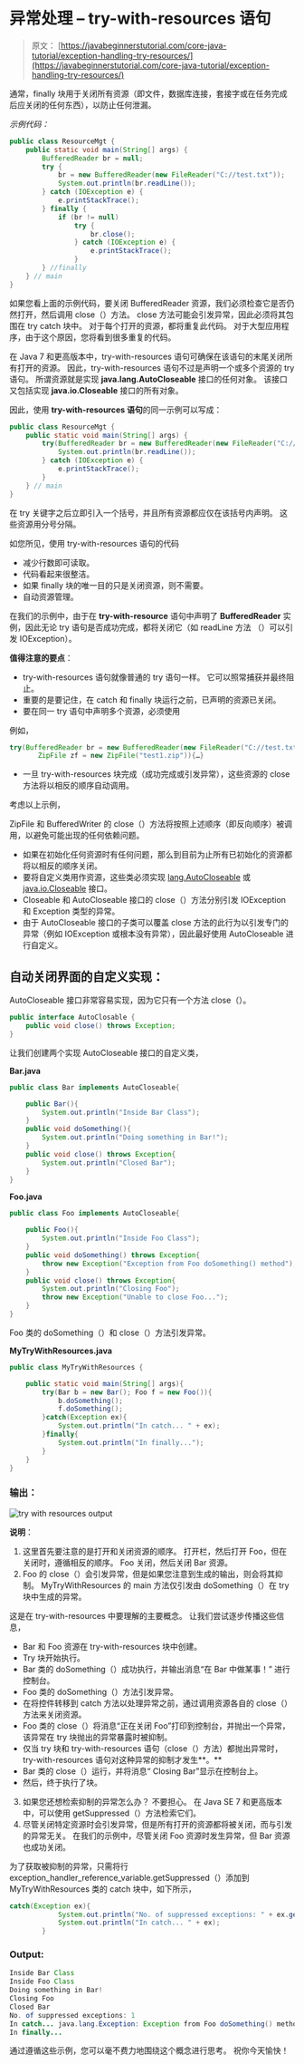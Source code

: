 # 异常处理 – try-with-resources 语句

> 原文： [https://javabeginnerstutorial.com/core-java-tutorial/exception-handling-try-resources/](https://javabeginnerstutorial.com/core-java-tutorial/exception-handling-try-resources/)

通常，finally 块用于关闭所有资源（即文件，数据库连接，套接字或在任务完成后应关闭的任何东西），以防止任何泄漏。

*示例代码：*

```java
public class ResourceMgt {
	public static void main(String[] args) {
		BufferedReader br = null;
		try {
			br = new BufferedReader(new FileReader("C://test.txt"));
			System.out.println(br.readLine());
		} catch (IOException e) {
			e.printStackTrace();
		} finally {
			if (br != null)
				try {
					br.close();
				} catch (IOException e) {
					e.printStackTrace();
				}
		} //finally
	} // main
}
```

如果您看上面的示例代码，要关闭 BufferedReader 资源，我们必须检查它是否仍然打开，然后调用 close（）方法。 close 方法可能会引发异常，因此必须将其包围在 try catch 块中。 对于每个打开的资源，都将重复此代码。 对于大型应用程序，由于这个原因，您将看到很多重复的代码。

在 Java 7 和更高版本中，try-with-resources 语句可确保在该语句的末尾关闭所有打开的资源。 因此，try-with-resources 语句不过是声明一个或多个资源的 try 语句。 所谓资源就是实现 **java.lang.AutoCloseable** 接口的任何对象。 该接口又包括实现 **java.io.Closeable** 接口的所有对象。

因此，使用 **try-with-resources 语句**的同一示例可以写成：

```java
public class ResourceMgt {
	public static void main(String[] args) {
		try(BufferedReader br = new BufferedReader(new FileReader("C://test.txt"))){
			System.out.println(br.readLine());
		} catch (IOException e) {
			e.printStackTrace();
		} 
	} // main
}
```

在 try 关键字之后立即引入一个括号，并且所有资源都应仅在该括号内声明。 这些资源用分号分隔。

如您所见，使用 try-with-resources 语句的代码

*   减少行数即可读取。
*   代码看起来很整洁。
*   如果 finally 块的唯一目的只是关闭资源，则不需要。
*   自动资源管理。

在我们的示例中，由于在 **try-with-resource** 语句中声明了 **BufferedReader** 实例，因此无论 try 语句是否成功完成，都将关闭它（如 readLine 方法 （）可以引发 IOException）。

**值得注意的要点**：

*   try-with-resources 语句就像普通的 try 语句一样。 它可以照常捕获并最终阻止。
*   重要的是要记住，在 catch 和 finally 块运行之前，已声明的资源已关闭。
*   要在同一 try 语句中声明多个资源，必须使用

例如，

```java
try(BufferedReader br = new BufferedReader(new FileReader("C://test.txt")); 
       ZipFile zf = new ZipFile("test1.zip")){…}
```

*   一旦 try-with-resources 块完成（成功完成或引发异常），这些资源的 close 方法将以相反的顺序自动调用。

考虑以上示例，

ZipFile 和 BufferedWriter 的 close（）方法将按照上述顺序（即反向顺序）被调用，以避免可能出现的任何依赖问题。

*   如果在初始化任何资源时有任何问题，那么到目前为止所有已初始化的资源都将以相反的顺序关闭。
*   要将自定义类用作资源，这些类必须实现 [lang.AutoCloseable](https://docs.oracle.com/javase/8/docs/api/java/lang/AutoCloseable.html) 或 [java.io.Closeable](https://docs.oracle.com/javase/8/docs/api/java/io/Closeable.html) 接口。
*   Closeable 和 AutoCloseable 接口的 close（）方法分别引发 IOException 和 Exception 类型的异常。
*   由于 AutoCloseable 接口的子类可以覆盖 close 方法的此行为以引发专门的异常（例如 IOException 或根本没有异常），因此最好使用 AutoCloseable 进行自定义。

## **自动关闭界面的自定义实现**：

AutoCloseable 接口非常容易实现，因为它只有一个方法 close（）。

```java
public interface AutoClosable {
    public void close() throws Exception;
}
```

让我们创建两个实现 AutoCloseable 接口的自定义类，

**Bar.java**

```java
public class Bar implements AutoCloseable{

	public Bar(){
		System.out.println("Inside Bar Class");
	}
	public void doSomething(){
		System.out.println("Doing something in Bar!");
	}
	public void close() throws Exception{
		System.out.println("Closed Bar");
	}
}
```

**Foo.java**

```java
public class Foo implements AutoCloseable{

	public Foo(){
		System.out.println("Inside Foo Class");
	}
	public void doSomething() throws Exception{
		throw new Exception("Exception from Foo doSomething() method");
	}
	public void close() throws Exception{
		System.out.println("Closing Foo");
		throw new Exception("Unable to close Foo...");
	}
}
```

Foo 类的 doSomething（）和 close（）方法引发异常。

**MyTryWithResources.java**

```java
public class MyTryWithResources {

	public static void main(String[] args){
		try(Bar b = new Bar(); Foo f = new Foo()){
			b.doSomething();
			f.doSomething();
		}catch(Exception ex){
			System.out.println("In catch... " + ex);
		}finally{
			System.out.println("In finally...");
		}
	}
}
```

### **输出**：

![try with resources output](img/0a4187305e38068412cde02dfaef305e.png)

**说明**：

1.  这里首先要注意的是打开和关闭资源的顺序。 打开栏，然后打开 Foo，但在关闭时，遵循相反的顺序。 Foo 关闭，然后关闭 Bar 资源。
2.  Foo 的 close（）会引发异常，但是如果您注意到生成的输出，则会将其抑制。 MyTryWithResources 的 main 方法仅引发由 doSomething（）在 try 块中生成的异常。

这是在 try-with-resources 中要理解的主要概念。 让我们尝试逐步传播这些信息，

*   Bar 和 Foo 资源在 try-with-resources 块中创建。
*   Try 块开始执行。
*   Bar 类的 doSomething（）成功执行，并输出消息“在 Bar 中做某事！” 进行控制台。
*   Foo 类的 doSomething（）方法引发异常。
*   在将控件转移到 catch 方法以处理异常之前，通过调用资源各自的 close（）方法来关闭资源。
*   Foo 类的 close（）将消息“正在关闭 Foo”打印到控制台，并抛出一个异常，该异常在 try 块抛出的异常暴露时被抑制。
*   仅当 try 块和 try-with-resources 语句（close（）方法）都抛出异常时，try-with-resources 语句对这种异常的抑制才发生**。**
*   Bar 类的 close（）运行，并将消息“ Closing Bar”显示在控制台上。
*   然后，终于执行了块。

3.  如果您还想检索抑制的异常怎么办？ 不要担心。 在 Java SE 7 和更高版本中，可以使用 getSuppressed（）方法检索它们。
4.  尽管关闭特定资源时会引发异常，但是所有打开的资源都将被关闭，而与引发的异常无关。 在我们的示例中，尽管关闭 Foo 资源时发生异常，但 Bar 资源也成功关闭。

为了获取被抑制的异常，只需将行 exception_handler_reference_variable.getSuppressed（）添加到 MyTryWithResources 类的 catch 块中，如下所示，

```java
catch(Exception ex){
			System.out.println("No. of suppressed exceptions: " + ex.getSuppressed().length);
			System.out.println("In catch... " + ex);
		}
```

### **Output:**

```java
Inside Bar Class
Inside Foo Class
Doing something in Bar!
Closing Foo
Closed Bar
No. of suppressed exceptions: 1
In catch... java.lang.Exception: Exception from Foo doSomething() method
In finally...
```

通过遵循这些示例，您可以毫不费力地围绕这个概念进行思考。 祝你今天愉快！

